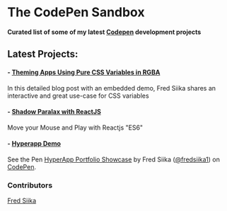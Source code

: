 # The CodePen Sandbox
**Curated list of some of my latest [Codepen](https://codepen.io/fredsiika) development projects**


## Latest Projects: 

#### - [Theming Apps Using Pure CSS Variables in RGBA]()
In this detailed blog post with an embedded demo, Fred Siika shares an interactive and great use-case for CSS variables
#### - [Shadow Paralax with ReactJS](https://codepen.io/fredsiika1/pen/YvvXmW?editors=0110)
Move your Mouse and Play with Reactjs "ES6"
#### - [Hyperapp Demo](https://codepen.io/fredsiika1/pen/OaGBMo)

<p data-height="295" data-theme-id="dark" data-slug-hash="OaGBMo" data-default-tab="css,result" data-user="fredsiika1" data-pen-title="HyperApp Portfolio Showcase" data-preview="true" class="codepen">See the Pen <a href="https://codepen.io/fredsiika1/pen/OaGBMo/">HyperApp Portfolio Showcase</a> by Fred Siika (<a href="https://codepen.io/fredsiika1">@fredsiika1</a>) on <a href="https://codepen.io">CodePen</a>.</p>
<script async src="https://static.codepen.io/assets/embed/ei.js"></script>

### Contributors
[Fred Siika](https://github.com/fredsiika)
